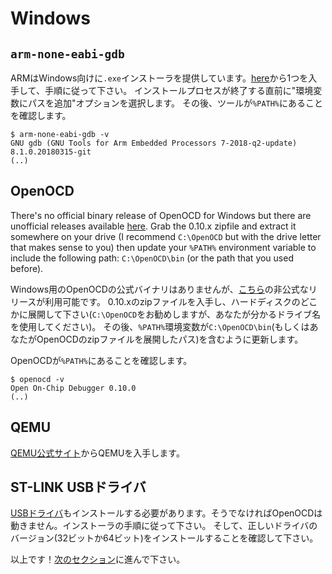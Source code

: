 # Windows

## `arm-none-eabi-gdb`

<!-- 
ARM provides `.exe` installers for Windows. Grab one from [here][gcc], and follow the instructions.
Just before the installation process finishes tick/select the "Add path to environment variable"
option. Then verify that the tools are in your `%PATH%`:
 -->

ARMはWindows向けに`.exe`インストーラを提供しています。[here][gcc]から1つを入手して、手順に従って下さい。
インストールプロセスが終了する直前に"環境変数にパスを追加"オプションを選択します。
その後、ツールが`%PATH%`にあることを確認します。

``` console
$ arm-none-eabi-gdb -v
GNU gdb (GNU Tools for Arm Embedded Processors 7-2018-q2-update) 8.1.0.20180315-git
(..)
```

[gcc]: https://developer.arm.com/open-source/gnu-toolchain/gnu-rm/downloads

## OpenOCD

There's no official binary release of OpenOCD for Windows but there are unofficial releases
available [here][openocd]. Grab the 0.10.x zipfile and extract it somewhere on your drive (I
recommend `C:\OpenOCD` but with the drive letter that makes sense to you) then update your `%PATH%`
environment variable to include the following path: `C:\OpenOCD\bin` (or the path that you used
before).

Windows用のOpenOCDの公式バイナリはありませんが、[こちら][openocd]の非公式なリリースが利用可能です。
0.10.xのzipファイルを入手し、ハードディスクのどこかに展開して下さい(`C:\OpenOCD`をお勧めしますが、あなたが分かるドライブ名を使用してください)。
その後、`%PATH%`環境変数が`C:\OpenOCD\bin`(もしくはあなたがOpenOCDのzipファイルを展開したパス)を含むように更新します。

[openocd]: https://github.com/gnu-mcu-eclipse/openocd/releases

<!-- Verify that OpenOCD is in your `%PATH%` with: -->

OpenOCDが`%PATH%`にあることを確認します。

``` console
$ openocd -v
Open On-Chip Debugger 0.10.0
(..)
```

## QEMU

<!-- Grab QEMU from [the official website][qemu]. -->

[QEMU公式サイト][qemu]からQEMUを入手します。

[qemu]: https://www.qemu.org/download/#windows

<!-- ## ST-LINK USB driver -->

## ST-LINK USBドライバ

<!-- 
You'll also need to install [this USB driver] or OpenOCD won't work. Follow the installer
instructions and make sure you install the right version (32-bit or 64-bit) of the driver.
 -->

[USBドライバ]もインストールする必要があります。そうでなければOpenOCDは動きません。インストーラの手順に従って下さい。
そして、正しいドライバのバージョン(32ビットか64ビット)をインストールすることを確認して下さい。

[USBドライバ]: http://www.st.com/en/embedded-software/stsw-link009.html

<!-- That's all! Go to the [next section]. -->

以上です！[次のセクション]に進んで下さい。

<!-- [next section]: verify.md -->

[次のセクション]: verify.md
